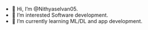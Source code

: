 * 👋 Hi, I’m @Nithyaselvan05.
* 👀 I’m interested Software development.
* 🌱 I’m currently learning ML/DL and app development.

